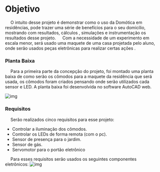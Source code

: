 # Objetivo

&emsp; O intuito desse projeto é demonstrar como o uso da Domótica em residências, pode trazer uma série de benefícios para o seu domicílio, mostrando com resultados, cálculos , simulações e instrumentação os resultados desse projeto.
&emsp; Com a necessidade de um experimento em escala menor, será usado uma maquete de uma casa projetada pelo aluno, onde serão usados peças eletrônicas para realizar certas ações .

### **Planta Baixa**

&emsp; Para a primeira parte da concepção do projeto, foi montado uma planta baixa de como serão os cômodos para a maquete da residência que será usada, os cômodos foram criados pensando onde serão utilizados cada sensor e LED. A planta baixa foi desenvolvida no software AutoCAD web.

![img](https://i.imgur.com/YDaX0Bu.jpg)

### **Requisitos**

&emsp; Serão realizados cinco requisitos para esse projeto:

* Controlar a iluminação dos cômodos.
* Controlar os LEDs de forma remota (com o pc).
* Sensor de presença para o jardim.
* Sensor de gás.
* Servomotor para o portão eletrônico

&emsp; Para esses requisitos serão usados os seguintes componentes eletrônicos:
![img](https://sigaa.ifsc.edu.br/shared/verImagem?salvar=false&idArquivo=1721723&key=9f6226a820d7b1c92b68050e7b9ba5f6)
